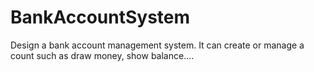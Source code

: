 # BankAccountSystem
Design a bank account management system. It can create or manage a count such as draw money, show balance....
